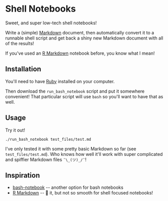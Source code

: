 # Shell Notebooks

Sweet, and super low-tech shell notebooks!

Write a (simple) [Markdown](https://daringfireball.net/projects/markdown/) document, then automatically convert it to a runnable shell script and get back a shiny new Markdown document with all of the results!

If you've used an [R Markdown](https://rmarkdown.rstudio.com) notebook before, you know what I mean!

## Installation

You'll need to have [Ruby](https://www.ruby-lang.org/en/documentation/installation/) installed on your computer.

Then download the `run_bash_notebook` script and put it somewhere convenient!  That particular script will use `bash` so you'll want to have that as well.

## Usage

Try it out!

```
./run_bash_notebook test_files/test.md
```

I've only tested it with some pretty basic Markdown so far (see `test_files/test.md`).  Who knows how well it'll work with super complicated and spiffier Markdown files `¯\_(ツ)_/¯`!

## Inspiration

- [bash-notebook](https://github.com/roblabs/bash-notebook) -- another option for bash notebooks
- [R Markdown](https://rmarkdown.rstudio.com) -- 💖 it, but not so smooth for shell focused notebooks!